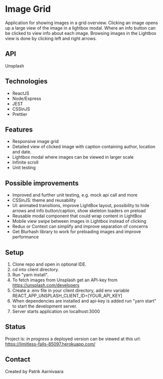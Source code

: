# Image Grid
Application for showing images in a grid overview. Clicking an image opens up a large view of the image in a lightbox modal. Where an info button can be clicked to view info about each image. Browsing images in the Lightbox view is done by clicking left and right arrows.

## API
Unsplash

## Technologies
* ReactJS
* Node/Express
* JEST
* CSSinJS
* Prettier

## Features
* Responsive image grid
* Detailed view of clicked image with caption containing author, location and date.
* Lightbox modal where images can be viewed in larger scale
* Infinite scroll
* Unit testing

## Possible improvements
* Improved and further unit testing, e.g. mock api call and more
* CSSinJS: theme and reusability
* UI: animated transitions, improve LightBox layout, possibility to hide arrows and info button/caption, show skeleton loaders on preload 
* Reusable modal component that could wrap content in LightBox
* Mobile view swipe between images in Lightbox instead of clicking 
* Redux or Context can simplify and improve separation of concerns 
* Get Blurhash library to work for preloading images and improve performance

## Setup
1. Clone repo and open in optional IDE. 
2. cd into client directory. 
3. Run "yarn install".
4. To fetch images from Unsplash get an API-key from  https://unsplash.com/developers
5. Create a .env file in your client directory, add env variable REACT_APP_UNSPLASH_CLIENT_ID=[YOUR_API_KEY]
6. When dependencies are installed and api-key is added run "yarn start" to start the development server. 
7. Server starts application on localhost:3000

## Status
Project is: _in progress_ a deployed version can be viewed at this url: https://limitless-falls-85097.herokuapp.com/

## Contact
Created by Patrik Aarnivaara
